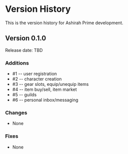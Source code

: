 # Version History

This is the version history for Ashirah Prime development.


## Version 0.1.0

Release date: TBD

### Additions

* #1 -- user registration
* #2 -- character creation
* #3 -- gear slots, equip/unequip items
* #4 -- item buy/sell, item market
* #5 -- guilds
* #6 -- personal inbox/messaging

### Changes

* None

### Fixes

* None
